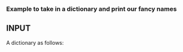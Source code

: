 ### Example to take in a dictionary and print our fancy names

INPUT
------
A dictionary as follows:
